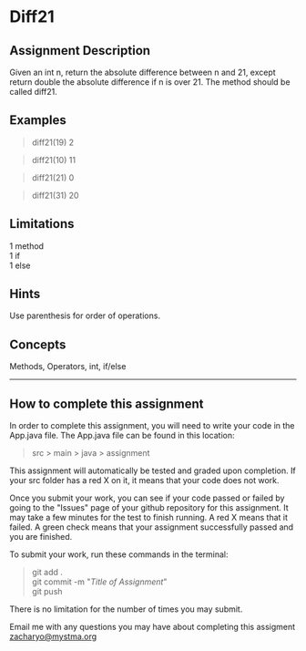 # **Diff21**  

## **Assignment Description**  
Given an int n, return the absolute difference between n and 21, except return double the absolute difference if n is over 21. The method should be called diff21.

## **Examples**  
>diff21(19)
2

>diff21(10)
11

>diff21(21)
0

>diff21(31)
20

## **Limitations**  
1 method  
1 if  
1 else

## **Hints**  
Use parenthesis for order of operations.

## **Concepts**  
Methods, Operators, int, if/else

---

## **How to complete this assignment**
In order to complete this assignment, you will need to write your code in the App.java file. The App.java file can be found in this location:  
>src > main > java > assignment  

This assignment will automatically be tested and graded upon completion. If your src folder has a red X on it, it means that your code does not work.  

Once you submit your work, you can see if your code passed or failed by going to the "Issues" page of your github repository for this assignment. It may take a few minutes for the test to finish running. A red X means that it failed. A green check means that your assignment successfully passed and you are finished.

To submit your work, run these commands in the terminal: 
>git add .  
git commit -m "*Title of Assignment*"  
git push  

There is no limitation for the number of times you may submit.

Email me with any questions you may have about completing this assigment  
zacharyo@mystma.org

